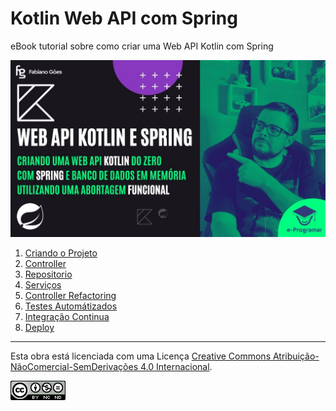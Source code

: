 # Kotlin Web API com Spring 

eBook tutorial sobre como criar uma Web API Kotlin com Spring

![Thumb](./thumb.jpg)

1. [Criando o Projeto](./01-projeto/README.md)
2. [Controller](./02-controller/README.md)
3. [Repositorio](./03-repositorio/README.md)
4. [Serviços](./04-service/README.md)
5. [Controller Refactoring](./05-controller-refactoring/README.md)
6. [Testes Automátizados](./06-tests/README.md)
7. [Integração Continua](./07-ci/README.md)
8. [Deploy](./08-deploy/README.md)

---

Esta obra está licenciada com uma Licença [Creative Commons Atribuição-NãoComercial-SemDerivações 4.0 Internacional](https://creativecommons.org/licenses/by-nc-nd/4.0/).

![License CC](license.png)
